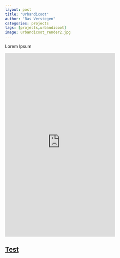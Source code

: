 ```yaml
---
layout: post
title: "Urbandicoot"
author: "Bas Verstegen"
categories: projects
tags: [projects,urbandicoot]
image: urbandicoot_render2.jpg
---
```


Lorem Ipsum

<iframe width="360" height="600" src="https://github.com/user-attachments/assets/71c89f0f-5d48-4e0e-b6ec-ea81188410d7" frameborder="0" allowfullscreen></iframe>

## [Test](https://www.google.com/)
